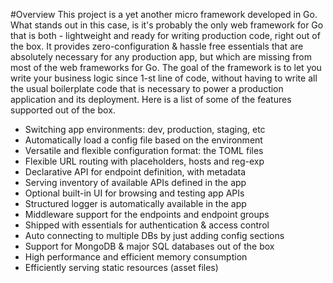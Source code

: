 #Overview
This project is a yet another micro framework developed in Go. What
stands out in this case, is it's probably the only web framework for
Go that is both - lightweight and ready for writing production code,
right out of the box. It provides zero-configuration & hassle free
essentials that are absolutely necessary for any production app, but
which are missing from most of the web frameworks for Go. The goal
of the framework is to let you write your business logic since 1-st
line of code, without having to write all the usual boilerplate code
that is necessary to power a production application and its deployment.
Here is a list of some of the features supported out of the box.
  
* Switching app environments: dev, production, staging, etc
* Automatically load a config file based on the environment
* Versatile and flexible configuration format: the TOML files
* Flexible URL routing with placeholders, hosts and reg-exp
* Declarative API for endpoint definition, with metadata
* Serving inventory of available APIs defined in the app
* Optional built-in UI for browsing and testing app APIs
* Structured logger is automatically available in the app
* Middleware support for the endpoints and endpoint groups
* Shipped with essentials for authentication & access control
* Auto connecting to multiple DBs by just adding config sections
* Support for MongoDB & major SQL databases out of the box
* High performance and efficient memory consumption
* Efficiently serving static resources (asset files)
